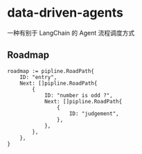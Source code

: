 # data-driven-agents

一种有别于 LangChain 的 Agent 流程调度方式

## Roadmap

```golang
roadmap := pipline.RoadPath{
    ID: "entry",
    Next: []pipline.RoadPath{
        {
            ID: "number is odd ?",
            Next: []pipline.RoadPath{
                {
                    ID: "judgement",
                },
            },
        },
    },
}
```